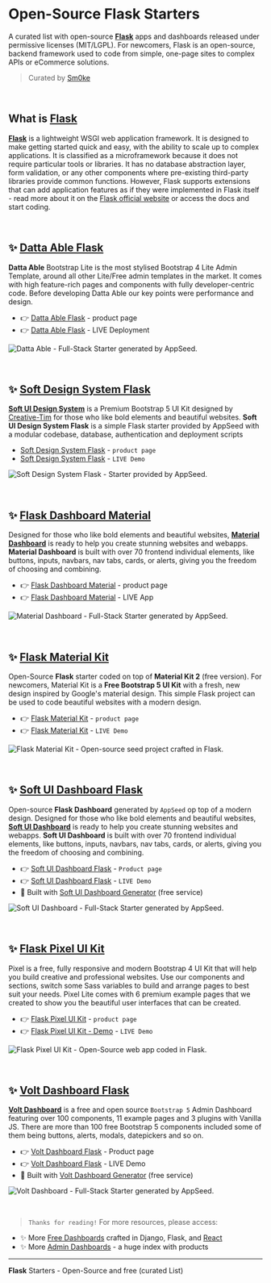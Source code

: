 # Open-Source Flask Starters

A curated list with open-source **[Flask](https://appseed.us/apps/flask/)** apps and dashboards released under permissive licenses (MIT/LGPL). For newcomers, Flask is an open-source, backend framework used to code from simple, one-page sites to complex APIs or eCommerce solutions. 

> Curated by [Sm0ke](https://twitter.com/Sm0keDev)

<br />

## What is **[Flask](https://appseed.us/apps/flask/)**

**[Flask](https://appseed.us/apps/flask/)** is a lightweight WSGI web application framework. It is designed to make getting started quick and easy, with the ability to scale up to complex applications. It is classified as a microframework because it does not require particular tools or libraries. It has no database abstraction layer, form validation, or any other components where pre-existing third-party libraries provide common functions. However, Flask supports extensions that can add application features as if they were implemented in Flask itself - read more about it on the [Flask official website](https://palletsprojects.com/p/flask/) or access the docs and start coding.

<br />

## ✨ [Datta Able Flask](https://appseed.us/product/datta-able/flask/)

**Datta Able** Bootstrap Lite is the most stylised Bootstrap 4 Lite Admin Template, around all other Lite/Free admin templates in the market. It comes with high feature-rich pages and components with fully developer-centric code. Before developing Datta Able our key points were performance and design. 

- 👉 [Datta Able Flask](https://appseed.us/product/datta-able/flask/) - product page
- 👉 [Datta Able Flask](https://flask-datta-able.appseed-srv1.com) - LIVE Deployment

![Datta Able - Full-Stack Starter generated by AppSeed.](https://user-images.githubusercontent.com/51070104/168842521-ec98ecd5-489c-4a13-a9aa-0d47201d63de.png)

<br />

## ✨ [Soft Design System Flask](https://appseed.us/product/soft-ui-design/flask/)

**[Soft UI Design System](https://appseed.us/ui-kit/soft-ui-design-system)** is a Premium Bootstrap 5 UI Kit designed by [Creative-Tim](https://bit.ly/3fKQZaL) for those who like bold elements and beautiful websites. **Soft UI Design System Flask**  is a simple Flask starter provided by AppSeed with a modular codebase, database, authentication and deployment scripts

- [Soft Design System Flask](https://appseed.us/product/soft-ui-design/flask/) - `product page`
- [Soft Design System Flask](https://flask-soft-ui-free.appseed-srv1.com/) - `LIVE Demo`

![Soft Design System Flask - Starter provided by AppSeed.](https://user-images.githubusercontent.com/51070104/179467305-69e8fe2a-70ba-42ce-a028-d9f95c52556a.png)

<br /> 

## ✨ [Flask Dashboard Material](https://appseed.us/product/material-dashboard/flask/)

Designed for those who like bold elements and beautiful websites, **[Material Dashboard](https://appseed.us/generator/material-dashboard/)** is ready to help you create stunning websites and webapps. **Material Dashboard** is built with over 70 frontend individual elements, like buttons, inputs, navbars, nav tabs, cards, or alerts, giving you the freedom of choosing and combining.

- 👉 [Flask Dashboard Material](https://appseed.us/product/material-dashboard/flask/) - product page
- 👉 [Flask Dashboard Material](https://flask-material-dashboard.appseed-srv1.com/) - LIVE App

![Material Dashboard - Full-Stack Starter generated by AppSeed.](https://user-images.githubusercontent.com/51070104/169301658-6cf27993-c451-4cd4-9ffa-2968b8981167.png)

<br />

## ✨ [Flask Material Kit](https://appseed.us/product/material-kit/flask/)

Open-Source **Flask** starter coded on top of **Material Kit 2** (free version). For newcomers, Material Kit is a **Free Bootstrap 5 UI Kit** with a fresh, new design inspired by Google's material design. This simple Flask project can be used to code beautiful websites with a modern design.

- 👉 [Flask Material Kit](https://appseed.us/product/material-kit/flask/) - `product page`
- 👉 [Flask Material Kit](https://flask-material-kit.appseed-srv1.com/) - `LIVE Demo`

![Flask Material Kit - Open-source seed project crafted in Flask.](https://user-images.githubusercontent.com/51070104/179463262-643c8121-1520-4e06-be68-4a41913a3242.png)

<br />

## ✨ [Soft UI Dashboard Flask](https://appseed.us/product/soft-ui-dashboard/flask/)

Open-source **Flask Dashboard** generated by `AppSeed` op top of a modern design. Designed for those who like bold elements and beautiful websites, **[Soft UI Dashboard](https://appseed.us/generator/soft-ui-dashboard/)** is ready to help you create stunning websites and webapps. **Soft UI Dashboard** is built with over 70 frontend individual elements, like buttons, inputs, navbars, nav tabs, cards, or alerts, giving you the freedom of choosing and combining.

- 👉 [Soft UI Dashboard Flask](https://appseed.us/product/soft-ui-dashboard/flask/) - `Product page`
- 👉 [Soft UI Dashboard Flask](https://flask-soft-ui-dashboard.appseed-srv1.com) - `LIVE Demo` 
- 🚀 Built with [Soft UI Dashboard Generator](https://appseed.us/generator/soft-ui-dashboard/) (free service)

![Soft UI Dashboard - Full-Stack Starter generated by AppSeed.](https://user-images.githubusercontent.com/51070104/175773323-3345d618-0e78-4c85-83fc-f495dc3f0bb0.png)

<br />

## ✨ [Flask Pixel UI Kit](https://appseed.us/product/pixel-bootstrap/flask/)

Pixel is a free, fully responsive and modern Bootstrap 4 UI Kit that will help you build creative and professional websites. Use our components and sections, switch some Sass variables to build and arrange pages to best suit your needs. Pixel Lite comes with 6 premium example pages that we created to show you the beautiful user interfaces that can be created.

- 👉 [Flask Pixel UI Kit](https://appseed.us/product/pixel-bootstrap/flask/) - `product page`
- 👉 [Flask Pixel UI Kit - Demo](https://flask-pixel-lite.appseed-srv1.com/) - `LIVE Demo`

![Flask Pixel UI Kit - Open-Source web app coded in Flask.](https://user-images.githubusercontent.com/51070104/179463475-5cf70053-6681-4968-9320-419bd64561fe.png)

<br />

## ✨ [Volt Dashboard Flask](https://flask-volt-dashboard.appseed-srv1.com/)

**[Volt Dashboard](https://appseed.us/generator/volt-dashboard/)** is a free and open source `Bootstrap 5` Admin Dashboard featuring over 100 components, 11 example pages and 3 plugins with Vanilla JS. There are more than 100 free Bootstrap 5 components included some of them being buttons, alerts, modals, datepickers and so on.

- 👉 [Volt Dashboard Flask](https://appseed.us/product/volt-dashboard/flask/) - Product page
- 👉 [Volt Dashboard Flask](https://flask-volt-dashboard.appseed-srv1.com/) - LIVE Demo
- 🚀 Built with [Volt Dashboard Generator](https://appseed.us/generator/volt-dashboard/) (free service)

![Volt Dashboard - Full-Stack Starter generated by AppSeed.](https://user-images.githubusercontent.com/51070104/168843604-b026fd94-5969-4be7-81ac-5887cf0958e5.png)

<br />

> `Thanks for reading!` For more resources, please access:

- ✨ More [Free Dashboards](https://appseed.us/admin-dashboards/open-source) crafted in Django, Flask, and [React](https://appseed.us/apps/react)
- ✨ More [Admin Dashboards](https://www.admin-dashboards.com/) - a huge index with products

---
**Flask** Starters - Open-Source and free (curated List) 
